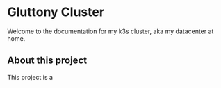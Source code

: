 # Gluttony Cluster

Welcome to the documentation for my k3s cluster, aka my datacenter at home.

## About this project

This project is a 

